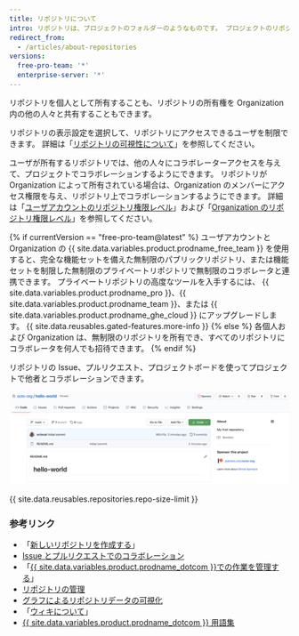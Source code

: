 ```yaml
---
title: リポジトリについて
intro: リポジトリは、プロジェクトのフォルダーのようなものです。 プロジェクトのリポジトリにはプロジェクトのすべてのファイルが含まれ、各ファイルのリビジョン履歴が保存されます。 プロジェクトの作業をリポジトリ内で議論し、管理することもできます。
redirect_from:
  - /articles/about-repositories
versions:
  free-pro-team: '*'
  enterprise-server: '*'
---
```


リポジトリを個人として所有することも、リポジトリの所有権を Organization 内の他の人々と共有することもできます。

リポジトリの表示設定を選択して、リポジトリにアクセスできるユーザを制限できます。 詳細は「[リポジトリの可視性について](/github/creating-cloning-and-archiving-repositories/about-repository-visibility)」を参照してください。

ユーザが所有するリポジトリでは、他の人々にコラボレーターアクセスを与えて、プロジェクトでコラボレーションするようにできます。 リポジトリが Organization によって所有されている場合は、Organization のメンバーにアクセス権限を与え、リポジトリ上でコラボレーションするようにできます。 詳細は「[ユーザアカウントのリポジトリ権限レベル](/articles/permission-levels-for-a-user-account-repository/)」および「[Organization のリポジトリ権限レベル](/articles/repository-permission-levels-for-an-organization/)」を参照してください。

{% if currentVersion == "free-pro-team@latest" %}
ユーザアカウントと Organization の {{ site.data.variables.product.prodname_free_team }} を使用すると、完全な機能セットを備えた無制限のパブリックリポジトリ、または機能セットを制限した無制限のプライベートリポジトリで無制限のコラボレータと連携できます。 プライベートリポジトリの高度なツールを入手するには、 {{ site.data.variables.product.prodname_pro }}、{{ site.data.variables.product.prodname_team }}、または {{ site.data.variables.product.prodname_ghe_cloud }} にアップグレードします。 {{ site.data.reusables.gated-features.more-info }}
{% else %}
各個人および Organization は、無制限のリポジトリを所有でき、すべてのリポジトリにコラボレータを何人でも招待できます。
{% endif %}

リポジトリの Issue、プルリクエスト、プロジェクトボードを使ってプロジェクトで他者とコラボレーションできます。

![octocat/Hello-World リポジトリのメインページ](/assets/images/help/repository/repo-main-page.png)

{{ site.data.reusables.repositories.repo-size-limit }}

### 参考リンク

- 「[新しいリポジトリを作成する](/articles/creating-a-new-repository)」
- [Issue とプルリクエストでのコラボレーション](/categories/collaborating-with-issues-and-pull-requests)
- 「[{{ site.data.variables.product.prodname_dotcom }}での作業を管理する](/categories/managing-your-work-on-github/)」
- [リポジトリの管理](/categories/administering-a-repository)
- [グラフによるリポジトリデータの可視化](/categories/visualizing-repository-data-with-graphs/)
- 「[ウィキについて](/articles/about-wikis)」
- [{{ site.data.variables.product.prodname_dotcom }} 用語集](/articles/github-glossary)
